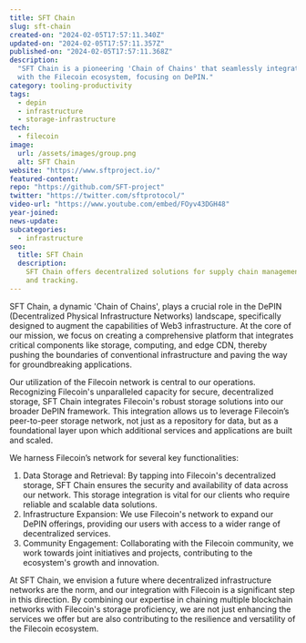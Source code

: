 ```yaml
---
title: SFT Chain
slug: sft-chain
created-on: "2024-02-05T17:57:11.340Z"
updated-on: "2024-02-05T17:57:11.357Z"
published-on: "2024-02-05T17:57:11.368Z"
description:
  "SFT Chain is a pioneering 'Chain of Chains' that seamlessly integrates
  with the Filecoin ecosystem, focusing on DePIN."
category: tooling-productivity
tags:
  - depin
  - infrastructure
  - storage-infrastructure
tech:
  - filecoin
image:
  url: /assets/images/group.png
  alt: SFT Chain
website: "https://www.sftproject.io/"
featured-content:
repo: "https://github.com/SFT-project"
twitter: "https://twitter.com/sftprotocol/"
video-url: "https://www.youtube.com/embed/FOyv43DGH48"
year-joined:
news-update:
subcategories:
  - infrastructure
seo:
  title: SFT Chain
  description:
    SFT Chain offers decentralized solutions for supply chain management
    and tracking.
---
```


SFT Chain, a dynamic 'Chain of Chains', plays a crucial role in the DePIN (Decentralized Physical Infrastructure Networks) landscape, specifically designed to augment the capabilities of Web3 infrastructure. At the core of our mission, we focus on creating a comprehensive platform that integrates critical components like storage, computing, and edge CDN, thereby pushing the boundaries of conventional infrastructure and paving the way for groundbreaking applications.

Our utilization of the Filecoin network is central to our operations. Recognizing Filecoin's unparalleled capacity for secure, decentralized storage, SFT Chain integrates Filecoin's robust storage solutions into our broader DePIN framework. This integration allows us to leverage Filecoin’s peer-to-peer storage network, not just as a repository for data, but as a foundational layer upon which additional services and applications are built and scaled.

We harness Filecoin’s network for several key functionalities:

1. Data Storage and Retrieval: By tapping into Filecoin's decentralized storage, SFT Chain ensures the security and availability of data across our network. This storage integration is vital for our clients who require reliable and scalable data solutions.
2. Infrastructure Expansion: We use Filecoin's network to expand our DePIN offerings, providing our users with access to a wider range of decentralized services.
3. Community Engagement: Collaborating with the Filecoin community, we work towards joint initiatives and projects, contributing to the ecosystem's growth and innovation.

At SFT Chain, we envision a future where decentralized infrastructure networks are the norm, and our integration with Filecoin is a significant step in this direction. By combining our expertise in chaining multiple blockchain networks with Filecoin's storage proficiency, we are not just enhancing the services we offer but are also contributing to the resilience and versatility of the Filecoin ecosystem.

